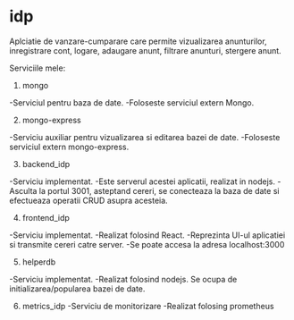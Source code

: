# idp

Aplciatie de vanzare-cumparare care permite vizualizarea anunturilor, inregistrare cont, logare, adaugare anunt, filtrare anunturi, stergere anunt.


Serviciile mele:

1) mongo

  -Serviciul pentru baza de date.
  -Foloseste serviciul extern Mongo.
  
2) mongo-express

  -Serviciu auxiliar pentru vizualizarea si editarea bazei de date.
  -Foloseste serviciul extern mongo-express.
  
3) backend_idp

  -Serviciu implementat.
  -Este serverul acestei aplicatii, realizat in nodejs.
  -Asculta la portul 3001, asteptand cereri, se conecteaza la baza de date si efectueaza operatii CRUD asupra acesteia.

4) frontend_idp

  -Serviciu implementat.
  -Realizat folosind React.
  -Reprezinta UI-ul aplicatiei si transmite cereri catre server.
  -Se poate accesa la adresa localhost:3000

5) helperdb

  -Serviciu implementat.
  -Realizat folosind nodejs. Se ocupa de initializarea/popularea bazei de date.
  
6) metrics_idp
  -Serviciu de monitorizare
  -Realizat folosing prometheus
  
